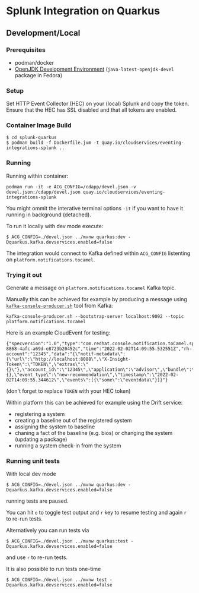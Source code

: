 # Splunk Integration on Quarkus

## Development/Local

### Prerequisites

* podman/docker
* [OpenJDK Development Environment](https://openjdk.java.net/guide/)
  (`java-latest-openjdk-devel` package in Fedora)

### Setup

Set HTTP Event Collector (HEC) on your (local) Splunk and copy the token.
Ensure that the HEC has SSL disabled and that all tokens are enabled.

### Container Image Build

```
$ cd splunk-quarkus
$ podman build -f Dockerfile.jvm -t quay.io/cloudservices/eventing-integrations-splunk ..
```

### Running

Running within container:

```
podman run -it -e ACG_CONFIG=/cdapp/devel.json -v devel.json:/cdapp/devel.json quay.io/cloudservices/eventing-integrations-splunk
```

You might ommit the interative terminal options `-it` if you want to have
it running in background (detached).


To run it locally with dev mode execute:

```
$ ACG_CONFIG=./devel.json ../mvnw quarkus:dev -Dquarkus.kafka.devservices.enabled=false
```

The integration would connect to Kafka defined within `ACG_CONFIG`
listenting on `platform.notifications.tocamel`.


### Trying it out

Generate a message on `platform.notifications.tocamel` Kafka topic.

Manually this can be achieved for example by producing a message using
[`kafka-console-producer.sh`](https://kafka.apache.org/quickstart)
tool from Kafka:
```
kafka-console-producer.sh --bootstrap-server localhost:9092 --topic platform.notifications.tocamel
```

Here is an example CloudEvent for testing:
```
{"specversion":"1.0","type":"com.redhat.console.notification.toCamel.splunk","source":"notifications","id":"9dc9a4b1-8868-4afc-a69d-e8723b20452c","time":"2022-02-02T14:09:55.532551Z","rh-account":"12345","data":"{\"notif-metadata\":{\"url\":\"http://localhost:8088\",\"X-Insight-Token\":\"TOKEN\",\"extras\":\"{}\"},\"account_id\":\"12345\",\"application\":\"advisor\",\"bundle\":\"rhel\",\"context\":{},\"event_type\":\"new-recommendation\",\"timestamp\":\"2022-02-02T14:09:55.344612\",\"events\":[{\"some\":\"eventdata\"}]}"}
```
(don't forget to replace `TOKEN` with your HEC token)

Within platform this can be achieved for example using the Drift service:
* registering a system
* creating a baseline out of the registered system
* assigning the system to baseline
* chaning a fact of the baseline (e.g. bios) or changing the system
  (updating a package)
* running a system check-in from the system

### Running unit tests

With local dev mode

```
$ ACG_CONFIG=./devel.json ../mvnw quarkus:dev -Dquarkus.kafka.devservices.enabled=false
```

running tests are paused.

You can hit `o` to toggle test output and `r` key to resume testing and again `r` to re-run tests.



Alternatively you can run tests via


```
$ ACG_CONFIG=./devel.json ../mvnw quarkus:test -Dquarkus.kafka.devservices.enabled=false
```

and use `r` to re-run tests.



It is also possible to run tests one-time

```
$ ACG_CONFIG=./devel.json ../mvnw test -Dquarkus.kafka.devservices.enabled=false
```

